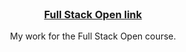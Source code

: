 
<!-- LOGO -->
<br />
<p align="center">
  <a href="https://fullstackopen.com/en/">
    <h3 align="center">Full Stack Open link</h3>
  </a>

  

  <p align="center">
    My work for the Full Stack Open course.
  </p>
</p>
